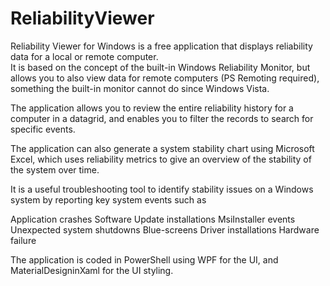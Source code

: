 # ReliabilityViewer

Reliability Viewer for Windows is a free application that displays reliability data for a local or remote computer.  
It is based on the concept of the built-in Windows Reliability Monitor, but allows you to also view data for remote computers (PS Remoting required), something the built-in monitor cannot do since Windows Vista.

The application allows you to review the entire reliability history for a computer in a datagrid, and enables you to filter the records to search for specific events.

The application can also generate a system stability chart using Microsoft Excel, which uses reliability metrics to give an overview of the stability of the system over time.

It is a useful troubleshooting tool to identify stability issues on a Windows system by reporting key system events such as

Application crashes
Software Update installations
MsiInstaller events
Unexpected system shutdowns
Blue-screens
Driver installations
Hardware failure

The application is coded in PowerShell using WPF for the UI, and MaterialDesigninXaml for the UI styling.

